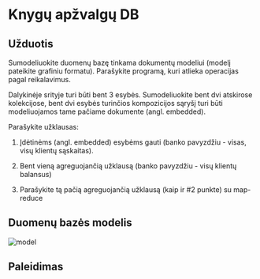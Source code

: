 # Knygų apžvalgų DB

## Užduotis ##

Sumodeliuokite duomenų bazę tinkama dokumentų modeliui (modelį pateikite grafiniu formatu).  Parašykite programą, kuri atlieka operacijas pagal reikalavimus.

Dalykinėje srityje turi būti bent 3 esybės. Sumodeliuokite bent dvi atskirose kolekcijose, bent dvi esybės turinčios kompozicijos sąryšį turi būti modeliuojamos tame pačiame dokumente (angl. embedded).


Parašykite užklausas:

1) Įdėtinėms (angl. embedded) esybėms gauti (banko pavyzdžiu - visas, visų klientų sąskaitas).

2) Bent vieną agreguojančią užklausą (banko pavyzdžiu - visų klientų balansus)

3) Parašykite tą pačią agreguojančią užklausą (kaip ir #2 punkte) su map-reduce


## Duomenų bazės modelis ##

![model](https://user-images.githubusercontent.com/72549610/197295880-97a34a97-6467-4e63-8fcb-460513f8a25f.png)



## Paleidimas ##


